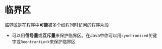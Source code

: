 # 临界区
临界区是在程序中**可能**被多个线程同时访问的程序片段
* 可以用**信号量**或**互斥量**来保护临界区。在Java中你可以用`synchronized`关键字或`ReentrantLock`来保护临界区